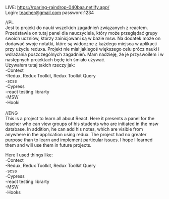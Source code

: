 LIVE: https://roaring-raindrop-040baa.netlify.app/   
Login: teacher@gmail.com password:1234

//PL<br />
Jest to projekt do nauki wszelkich zagadnień związanych z reactem. Przedstawia on tutaj panel dla nauczyciela, który może przeglądać grupy swoich uczniów, którzy zainicjowani są w bazie msw. Na dodatek może on dodawać swoje notatki, które są widoczne z każdego miejsca w aplikacji przy użyciu reduxa. Projekt nie miał jakiegoś większego celu prócz nauki i wdrażania poszczególnych zagadnień. Mam nadzieję, że je przyswoiłem i w następnych projektach będę ich śmiało używać.<br />
Używałem tutaj takich rzeczy jak:<br />
-Context<br />
-Redux, Redux Toolkit, Redux Toolkit Query<br />
-scss <br />
-Cypress<br />
-react testing librarty <br />
-MSW <br />
-Hooki<br />
<br />
//ENG<br />
This is a project to learn all about React. Here it presents a panel for the teacher who can view groups of his students who are initiated in the msw database. In addition, he can add his notes, which are visible from anywhere in the application using redux. The project had no greater purpose than to learn and implement particular issues. I hope I learned them and will use them in future projects.<br />

Here I used things like:<br />
-Context<br />
-Redux, Redux Toolkit, Redux Toolkit Query<br />
-scss <br />
-Cypress<br />
-react testing librarty <br />
-MSW <br />
-Hooks<br />
